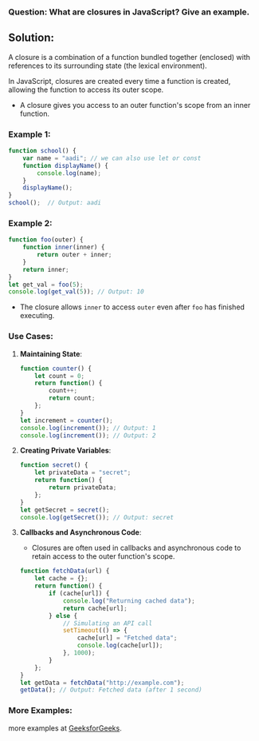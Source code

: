 ### Question: What are closures in JavaScript? Give an example.

## Solution:
A closure is a combination of a function bundled together (enclosed) with references to its surrounding state (the lexical environment).

In JavaScript, closures are created every time a function is created, allowing the function to access its outer scope.

- A closure gives you access to an outer function's scope from an inner function.


### Example 1:
```js
function school() {
    var name = "aadi"; // we can also use let or const
    function displayName() {
        console.log(name);
    }
    displayName();
}
school();  // Output: aadi
```

### Example 2:
```js
function foo(outer) {
    function inner(inner) {
        return outer + inner;
    }
    return inner;
}
let get_val = foo(5);
console.log(get_val(5)); // Output: 10
```

- The closure allows `inner` to access `outer` even after `foo` has finished executing.

### Use Cases:
1. **Maintaining State**:
   ```js
   function counter() {
       let count = 0;
       return function() {
           count++;
           return count;
       };
   }
   let increment = counter();
   console.log(increment()); // Output: 1
   console.log(increment()); // Output: 2
   ```

2. **Creating Private Variables**:
   ```js
   function secret() {
       let privateData = "secret";
       return function() {
           return privateData;
       };
   }
   let getSecret = secret();
   console.log(getSecret()); // Output: secret
   ```

3. **Callbacks and Asynchronous Code**:
   - Closures are often used in callbacks and asynchronous code to retain access to the outer function's scope.
   ```js
   function fetchData(url) {
       let cache = {};
       return function() {
           if (cache[url]) {
               console.log("Returning cached data");
               return cache[url];
           } else {
               // Simulating an API call
               setTimeout(() => {
                   cache[url] = "Fetched data";
                   console.log(cache[url]);
               }, 1000);
           }
       };
   }
   let getData = fetchData("http://example.com");
   getData(); // Output: Fetched data (after 1 second)
   ```

### More Examples:
more examples at [GeeksforGeeks](https://www.geeksforgeeks.org/closure-in-javascript/).

